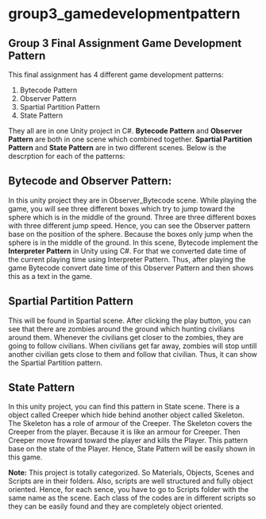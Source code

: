 # group3_gamedevelopmentpattern
## Group 3 Final Assignment Game Development Pattern

This final assignment has 4 different game development patterns:
 1. Bytecode Pattern
 2. Observer Pattern
 3. Spartial Partition Pattern
 4. State Pattern

They all are in one Unity project in C#. **Bytecode Pattern** and **Observer Pattern** are both in one scene which combined together. **Spartial Partition Pattern** and **State Pattern** are in two different scenes. Below is the descrption for each of the patterns:

## Bytecode and Observer Pattern:
In this unity project they are in Observer_Bytecode scene. While playing the game, you will see three different boxes which try to jump toward the sphere which is in the middle of the ground. Three are three different boxes with three different jump speed. Hence, you can see the Observer pattern base on the position of the sphere. Because the boxes only jump when the sphere is in the middle of the ground.
In this scene, Bytecode implement the **Interpreter Pattern** in Unity using C#. For that we converted date time of the current playing time using Interpreter Pattern. Thus, after playing the game Bytecode convert date time of this Observer Pattern and then shows this as a text in the game.

## Spartial Partition Pattern
This will be found in Spartial scene. After clicking the play button, you can see that there are zombies around the ground which hunting civilians around them. Whenever the civilians get closer to the zombies, they are going to follow civilians. When civilians get far away, zombies will stop untill another civilian gets close to them and follow that civilian. Thus, it can show the Spartial Partition pattern.

## State Pattern
In this unity project, you can find this pattern in State scene. There is a object called Creeper which hide behind another object called Skeleton. The Skeleton has a role of armour of the Creeper. The Skeleton covers the Creeper from the player. Because it is like an armour for Creeper. Then Creeper move froward toward the player and kills the Player. This pattern base on the state of the Player. Hence, State Pattern will be easily shown in this game.

**Note:** This project is totally categorized. So Materials, Objects, Scenes and Scripts are in their folders. Also, scripts are well structured and fully object oriented. Hence, for each sence, you have to go to Scripts folder with the same name as the scene. Each class of the codes are in different scripts so they can be easily found and they are completely object oriented.
